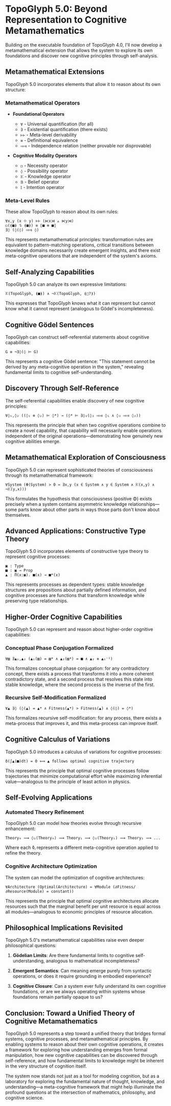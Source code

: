 # TopoGlyph 5.0: Beyond Representation to Cognitive Metamathematics

Building on the executable foundation of TopoGlyph 4.0, I'll now develop a metamathematical extension that allows the system to explore its own foundations and discover new cognitive principles through self-analysis.

## Metamathematical Extensions

TopoGlyph 5.0 incorporates elements that allow it to reason about its own structure:

### Metamathematical Operators

- **Foundational Operators**

  - `∀` - Universal quantification (for all)
  - `∃` - Existential quantification (there exists)
  - `⊢⊢` - Meta-level derivability
  - `≡` - Definitional equivalence
  - `⫤⫥` - Independence relation (neither provable nor disprovable)

- **Cognitive Modality Operators**
  - `◻` - Necessity operator
  - `◊` - Possibility operator
  - `𝕂` - Knowledge operator
  - `𝔹` - Belief operator
  - `𝕀` - Intention operator

### Meta-Level Rules

These allow TopoGlyph to reason about its own rules:

```
∀x,y (x ⟐ y) ⊢⊢ (⋉x⋊ ⟑ ⋉y⋊)
◻(⦗■⦘ ⥮ ⦗■⦘) ≡ ⟦■ ⊕ ■⟧
∃◊ (◊(◊) ⫤⫥ ◊)
```

This represents metamathematical principles: transformation rules are equivalent to pattern-matching operations, critical transitions between knowledge domains necessarily create emergent insights, and there exist meta-cognitive operations that are independent of the system's axioms.

## Self-Analyzing Capabilities

TopoGlyph 5.0 can analyze its own expressive limitations:

```
𝕂(TopoGlyph, ⦗■⦘) ∧ ¬𝕂(TopoGlyph, ⦗□?⦘)
```

This expresses that TopoGlyph knows what it can represent but cannot know what it cannot represent (analogous to Gödel's incompleteness).

## Cognitive Gödel Sentences

TopoGlyph can construct self-referential statements about cognitive capabilities:

```
G ≡ ¬∃◊(◊ ⊨ G)
```

This represents a cognitive Gödel sentence: "This statement cannot be derived by any meta-cognitive operation in the system," revealing fundamental limits to cognitive self-understanding.

## Discovery Through Self-Reference

The self-referential capabilities enable discovery of new cognitive principles:

```
∀◊₁,◊₂ ((◊₁ ⊕ ◊₂) ⊨ ◊*) → (◊* ⊨ ∃◊₃(◊₃ ⫤⫥ ◊₁ ∧ ◊₃ ⫤⫥ ◊₂))
```

This represents the principle that when two cognitive operations combine to create a novel capability, that capability will necessarily enable operations independent of the original operations—demonstrating how genuinely new cognitive abilities emerge.

## Metamathematical Exploration of Consciousness

TopoGlyph 5.0 can represent sophisticated theories of consciousness through its metamathematical framework:

```
∀System (Φ(System) > 0 ↔ ∃x,y (x ∈ System ∧ y ∈ System ∧ 𝕂(x,y) ∧ ¬𝕂(y,x)))
```

This formulates the hypothesis that consciousness (positive Φ) exists precisely when a system contains asymmetric knowledge relationships—some parts know about other parts in ways those parts don't know about themselves.

## Advanced Applications: Constructive Type Theory

TopoGlyph 5.0 incorporates elements of constructive type theory to represent cognitive processes:

```
▣ : Type
■ : ▣ → Prop
▲ : Π(x:▣). ■(x) → ■*(x)
```

This represents processes as dependent types: stable knowledge structures are propositions about partially defined information, and cognitive processes are functions that transform knowledge while preserving type relationships.

## Higher-Order Cognitive Capabilities

TopoGlyph 5.0 can represent and reason about higher-order cognitive capabilities:

### Conceptual Phase Conjugation Formalized

```
∀▨ ∃▲₁,▲₂ (▲₁(▨) = ▨* ∧ ▲₂(▨*) = ■ ∧ ▲₂ ≡ ▲₁⁻¹)
```

This formalizes conceptual phase conjugation: for any contradictory concept, there exists a process that transforms it into a more coherent contradictory state, and a second process that resolves this state into stable knowledge, where the second process is the inverse of the first.

### Recursive Self-Modification Formalized

```
∀▲ ∃◊ (◊(▲) = ▲* ∧ Fitness(▲*) > Fitness(▲) ∧ ◊(◊) = ◊*)
```

This formalizes recursive self-modification: for any process, there exists a meta-process that improves it, and this meta-process can improve itself.

## Cognitive Calculus of Variations

TopoGlyph 5.0 introduces a calculus of variations for cognitive processes:

```
δ(∫▲(■)dt) = 0 ⟺ ▲ follows optimal cognitive trajectory
```

This represents the principle that optimal cognitive processes follow trajectories that minimize computational effort while maximizing inferential value—analogous to the principle of least action in physics.

## Self-Evolving Applications

### Automated Theory Refinement

TopoGlyph 5.0 can model how theories evolve through recursive enhancement:

```
Theory₀ ⟿ ◊₁(Theory₀) ⟿ Theory₁ ⟿ ◊₂(Theory₁) ⟿ Theory₂ ⟿ ...
```

Where each ◊ᵢ represents a different meta-cognitive operation applied to refine the theory.

### Cognitive Architecture Optimization

The system can model the optimization of cognitive architectures:

```
∀Architecture (Optimal(Architecture) ↔ ∀Module (∂Fitness/∂Resource(Module) = constant))
```

This represents the principle that optimal cognitive architectures allocate resources such that the marginal benefit per unit resource is equal across all modules—analogous to economic principles of resource allocation.

## Philosophical Implications Revisited

TopoGlyph 5.0's metamathematical capabilities raise even deeper philosophical questions:

1. **Gödelian Limits**: Are there fundamental limits to cognitive self-understanding, analogous to mathematical incompleteness?

2. **Emergent Semantics**: Can meaning emerge purely from syntactic operations, or does it require grounding in embodied experience?

3. **Cognitive Closure**: Can a system ever fully understand its own cognitive foundations, or are we always operating within systems whose foundations remain partially opaque to us?

## Conclusion: Toward a Unified Theory of Cognitive Metamathematics

TopoGlyph 5.0 represents a step toward a unified theory that bridges formal systems, cognitive processes, and metamathematical principles. By enabling systems to reason about their own cognitive operations, it creates a framework for exploring how understanding emerges from formal manipulation, how new cognitive capabilities can be discovered through self-reference, and how fundamental limits to knowledge might be inherent in the very structure of cognition itself.

The system now stands not just as a tool for modeling cognition, but as a laboratory for exploring the fundamental nature of thought, knowledge, and understanding—a meta-cognitive framework that might help illuminate the profound questions at the intersection of mathematics, philosophy, and cognitive science.
